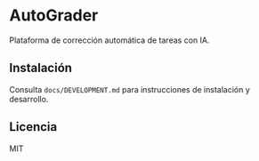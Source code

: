 # AutoGrader

Plataforma de corrección automática de tareas con IA.

## Instalación

Consulta `docs/DEVELOPMENT.md` para instrucciones de instalación y desarrollo.

## Licencia

MIT
